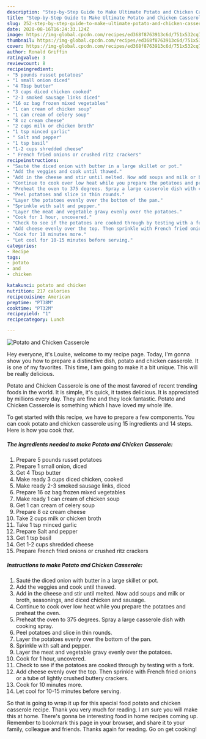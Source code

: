 ```yaml
---
description: "Step-by-Step Guide to Make Ultimate Potato and Chicken Casserole"
title: "Step-by-Step Guide to Make Ultimate Potato and Chicken Casserole"
slug: 252-step-by-step-guide-to-make-ultimate-potato-and-chicken-casserole
date: 2020-08-16T16:24:33.124Z
image: https://img-global.cpcdn.com/recipes/ed368f8763913c6d/751x532cq70/potato-and-chicken-casserole-recipe-main-photo.jpg
thumbnail: https://img-global.cpcdn.com/recipes/ed368f8763913c6d/751x532cq70/potato-and-chicken-casserole-recipe-main-photo.jpg
cover: https://img-global.cpcdn.com/recipes/ed368f8763913c6d/751x532cq70/potato-and-chicken-casserole-recipe-main-photo.jpg
author: Ronald Griffin
ratingvalue: 3
reviewcount: 8
recipeingredient:
- "5 pounds russet potatoes"
- "1 small onion diced"
- "4 Tbsp butter"
- "3 cups diced chicken cooked"
- "2-3 smoked sausage links diced"
- "16 oz bag frozen mixed vegetables"
- "1 can cream of chicken soup"
- "1 can cream of celery soup"
- "8 oz cream cheese"
- "2 cups milk or chicken broth"
- "1 tsp minced garlic"
- " Salt and pepper"
- "1 tsp basil"
- "1-2 cups shredded cheese"
- " French fried onions or crushed ritz crackers"
recipeinstructions:
- "Sauté the diced onion with butter in a large skillet or pot."
- "Add the veggies and cook until thawed."
- "Add in the cheese and stir until melted. Now add soups and milk or broth, seasonings, and diced chicken and sausage."
- "Continue to cook over low heat while you prepare the potatoes and preheat the oven."
- "Preheat the oven to 375 degrees. Spray a large casserole dish with cooking spray."
- "Peel potatoes and slice in thin rounds."
- "Layer the potatoes evenly over the bottom of the pan."
- "Sprinkle with salt and pepper."
- "Layer the meat and vegetable gravy evenly over the potatoes."
- "Cook for 1 hour, uncovered."
- "Check to see if the potatoes are cooked through by testing with a fork."
- "Add cheese evenly over the top. Then sprinkle with French fried onions or a tube of lightly crushed buttery crackers."
- "Cook for 10 minutes more."
- "Let cool for 10-15 minutes before serving."
categories:
- Recipe
tags:
- potato
- and
- chicken

katakunci: potato and chicken 
nutrition: 217 calories
recipecuisine: American
preptime: "PT38M"
cooktime: "PT32M"
recipeyield: "1"
recipecategory: Lunch

---
```



![Potato and Chicken Casserole](https://img-global.cpcdn.com/recipes/ed368f8763913c6d/751x532cq70/potato-and-chicken-casserole-recipe-main-photo.jpg)

Hey everyone, it's Louise, welcome to my recipe page. Today, I'm gonna show you how to prepare a distinctive dish, potato and chicken casserole. It is one of my favorites. This time, I am going to make it a bit unique. This will be really delicious.

Potato and Chicken Casserole is one of the most favored of recent trending foods in the world. It is simple, it's quick, it tastes delicious. It is appreciated by millions every day. They are fine and they look fantastic. Potato and Chicken Casserole is something which I have loved my whole life.




To get started with this recipe, we have to prepare a few components. You can cook potato and chicken casserole using 15 ingredients and 14 steps. Here is how you cook that.

<!--inarticleads1-->

##### The ingredients needed to make Potato and Chicken Casserole:

1. Prepare 5 pounds russet potatoes
1. Prepare 1 small onion, diced
1. Get 4 Tbsp butter
1. Make ready 3 cups diced chicken, cooked
1. Make ready 2-3 smoked sausage links, diced
1. Prepare 16 oz bag frozen mixed vegetables
1. Make ready 1 can cream of chicken soup
1. Get 1 can cream of celery soup
1. Prepare 8 oz cream cheese
1. Take 2 cups milk or chicken broth
1. Take 1 tsp minced garlic
1. Prepare  Salt and pepper
1. Get 1 tsp basil
1. Get 1-2 cups shredded cheese
1. Prepare  French fried onions or crushed ritz crackers




<!--inarticleads2-->

##### Instructions to make Potato and Chicken Casserole:

1. Sauté the diced onion with butter in a large skillet or pot.
1. Add the veggies and cook until thawed.
1. Add in the cheese and stir until melted. Now add soups and milk or broth, seasonings, and diced chicken and sausage.
1. Continue to cook over low heat while you prepare the potatoes and preheat the oven.
1. Preheat the oven to 375 degrees. Spray a large casserole dish with cooking spray.
1. Peel potatoes and slice in thin rounds.
1. Layer the potatoes evenly over the bottom of the pan.
1. Sprinkle with salt and pepper.
1. Layer the meat and vegetable gravy evenly over the potatoes.
1. Cook for 1 hour, uncovered.
1. Check to see if the potatoes are cooked through by testing with a fork.
1. Add cheese evenly over the top. Then sprinkle with French fried onions or a tube of lightly crushed buttery crackers.
1. Cook for 10 minutes more.
1. Let cool for 10-15 minutes before serving.




So that is going to wrap it up for this special food potato and chicken casserole recipe. Thank you very much for reading. I am sure you will make this at home. There's gonna be interesting food in home recipes coming up. Remember to bookmark this page in your browser, and share it to your family, colleague and friends. Thanks again for reading. Go on get cooking!
